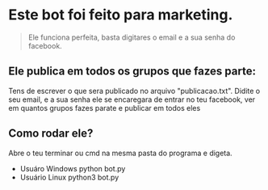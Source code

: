 # Este bot foi feito para marketing. 

> Ele funciona perfeita, basta digitares o email e a sua senha do facebook. 

## Ele publica em todos os grupos que fazes parte:

Tens de escrever o que sera publicado no arquivo "publicacao.txt".
Didite o seu email, e a sua senha ele se encaregara de entrar no teu facebook, ver em quantos grupos fazes parate e publicar em todos eles

## Como rodar ele?

Abre o teu terminar ou cmd na mesma pasta do programa e digeta.
* Usuáro Windows
	python bot.py
* Usuário Linux
	python3 bot.py
